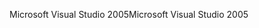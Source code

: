 <span data-ttu-id="2578e-101">Microsoft Visual Studio 2005</span><span class="sxs-lookup"><span data-stu-id="2578e-101">Microsoft Visual Studio 2005</span></span>